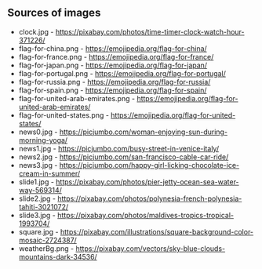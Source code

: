 ## Sources of images

- clock.jpg - https://pixabay.com/photos/time-timer-clock-watch-hour-371226/
- flag-for-china.png - https://emojipedia.org/flag-for-china/
- flag-for-france.png - https://emojipedia.org/flag-for-france/
- flag-for-japan.png - https://emojipedia.org/flag-for-japan/
- flag-for-portugal.png - https://emojipedia.org/flag-for-portugal/
- flag-for-russia.png - https://emojipedia.org/flag-for-russia/
- flag-for-spain.png - https://emojipedia.org/flag-for-spain/
- flag-for-united-arab-emirates.png - https://emojipedia.org/flag-for-united-arab-emirates/
- flag-for-united-states.png - https://emojipedia.org/flag-for-united-states/
- news0.jpg - https://picjumbo.com/woman-enjoying-sun-during-morning-yoga/
- news1.jpg - https://picjumbo.com/busy-street-in-venice-italy/
- news2.jpg - https://picjumbo.com/san-francisco-cable-car-ride/
- news3.jpg - https://picjumbo.com/happy-girl-licking-chocolate-ice-cream-in-summer/
- slide1.jpg - https://pixabay.com/photos/pier-jetty-ocean-sea-water-way-569314/
- slide2.jpg - https://pixabay.com/photos/polynesia-french-polynesia-tahiti-3021072/
- slide3.jpg - https://pixabay.com/photos/maldives-tropics-tropical-1993704/
- square.jpg - https://pixabay.com/illustrations/square-background-color-mosaic-2724387/
- weatherBg.png - https://pixabay.com/vectors/sky-blue-clouds-mountains-dark-34536/

